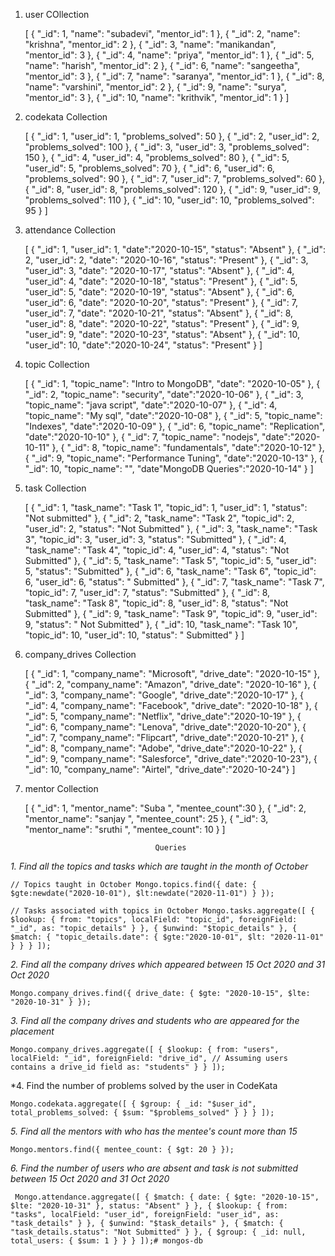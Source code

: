 1. user COllection

    [ { "_id": 1, "name": "subadevi", "mentor_id": 1 }, { "_id": 2, "name": "krishna", "mentor_id": 2 }, { "_id": 3, "name": "manikandan", "mentor_id": 3 }, { "_id": 4, "name": "priya", "mentor_id": 1 }, { "_id": 5, "name": "harish", "mentor_id": 2 }, { "_id": 6, "name": "sangeetha", "mentor_id": 3 }, { "_id": 7, "name": "saranya", "mentor_id": 1 }, { "_id": 8, "name": "varshini", "mentor_id": 2 }, { "_id": 9, "name": "surya", "mentor_id": 3 }, { "_id": 10, "name": "krithvik", "mentor_id": 1 } ]

2. codekata Collection

    [ { "_id": 1, "user_id": 1, "problems_solved": 50 }, { "_id": 2, "user_id": 2, "problems_solved": 100 }, { "_id": 3, "user_id": 3, "problems_solved": 150 }, { "_id": 4, "user_id": 4, "problems_solved": 80 }, { "_id": 5, "user_id": 5, "problems_solved": 70 }, { "_id": 6, "user_id": 6, "problems_solved": 90 }, { "_id": 7, "user_id": 7, "problems_solved": 60 }, { "_id": 8, "user_id": 8, "problems_solved": 120 }, { "_id": 9, "user_id": 9, "problems_solved": 110 }, { "_id": 10, "user_id": 10, "problems_solved": 95 } ]


3. attendance Collection

    [ { "_id": 1, "user_id": 1, "date":"2020-10-15", "status": "Absent" }, { "_id": 2, "user_id": 2, "date": "2020-10-16", "status": "Present" }, { "_id": 3, "user_id": 3, "date": "2020-10-17", "status": "Absent" }, { "_id": 4, "user_id": 4, "date": "2020-10-18", "status": "Present" }, { "_id": 5, "user_id": 5, "date": "2020-10-19", "status": "Absent" }, { "_id": 6, "user_id": 6, "date": "2020-10-20", "status": "Present" }, { "_id": 7, "user_id": 7, "date": "2020-10-21", "status": "Absent" }, { "_id": 8, "user_id": 8, "date": "2020-10-22", "status": "Present" }, { "_id": 9, "user_id": 9, "date": "2020-10-23", "status": "Absent" }, { "_id": 10, "user_id": 10, "date":"2020-10-24", "status": "Present" } ]

4. topic Collection
  
     [ { "_id": 1, "topic_name": "Intro to MongoDB", "date": "2020-10-05" }, { "_id": 2, "topic_name": "security", "date":"2020-10-06" }, { "_id": 3, "topic_name": "java script", "date":"2020-10-07" }, { "_id": 4, "topic_name": "My sql", "date":"2020-10-08" }, { "_id": 5, "topic_name": "Indexes", "date":"2020-10-09" }, { "_id": 6, "topic_name": "Replication", "date":"2020-10-10" }, { "_id": 7, "topic_name": "nodejs", "date":"2020-10-11" }, { "_id": 8, "topic_name": "fundamentals", "date":"2020-10-12" }, { "_id": 9, "topic_name": "Performance Tuning", "date":"2020-10-13" }, { "_id": 10, "topic_name": "", "date"MongoDB Queries":"2020-10-14" } ]

5. task Collection

     [ { "_id": 1, "task_name": "Task 1", "topic_id": 1, "user_id": 1, "status": "Not submitted" }, { "_id": 2, "task_name": "Task 2", "topic_id": 2, "user_id": 2, "status": "Not Submitted" }, { "_id": 3, "task_name": "Task 3", "topic_id": 3, "user_id": 3, "status": "Submitted" }, { "_id": 4, "task_name": "Task 4", "topic_id": 4, "user_id": 4, "status": "Not Submitted" }, { "_id": 5, "task_name": "Task 5", "topic_id": 5, "user_id": 5, "status": "Submitted" }, { "_id": 6, "task_name": "Task 6", "topic_id": 6, "user_id": 6, "status": " Submitted" }, { "_id": 7, "task_name": "Task 7", "topic_id": 7, "user_id": 7, "status": "Submitted" }, { "_id": 8, "task_name": "Task 8", "topic_id": 8, "user_id": 8, "status": "Not Submitted" }, { "_id": 9, "task_name": "Task 9", "topic_id": 9, "user_id": 9, "status": " Not Submitted" }, { "_id": 10, "task_name": "Task 10", "topic_id": 10, "user_id": 10, "status": " Submitted" } ]

6. company_drives Collection

    [ { "_id": 1, "company_name": "Microsoft", "drive_date": "2020-10-15" }, { "_id": 2, "company_name": "Amazon", "drive_date": "2020-10-16" }, { "_id": 3, "company_name": "Google", "drive_date":"2020-10-17" }, { "_id": 4, "company_name": "Facebook", "drive_date": "2020-10-18" }, { "_id": 5, "company_name": "Netflix", "drive_date":"2020-10-19" }, { "_id": 6, "company_name": "Lenova", "drive_date":"2020-10-20" }, { "_id": 7, "company_name": "Flipcart", "drive_date":"2020-10-21" }, { "_id": 8, "company_name": "Adobe", "drive_date":"2020-10-22" }, { "_id": 9, "company_name": "Salesforce", "drive_date":"2020-10-23"}, { "_id": 10, "company_name": "Airtel", "drive_date":"2020-10-24"} ]

7. mentor Collection

    [ { "_id": 1, "mentor_name": "Suba ", "mentee_count":30 }, { "_id": 2, "mentor_name": "sanjay ", "mentee_count": 25 }, { "_id": 3, "mentor_name": "sruthi ", "mentee_count": 10 } ]


                                    Queries

*1. Find all the topics and tasks which are taught in the month of October*

    // Topics taught in October Mongo.topics.find({ date: { $gte:newdate("2020-10-01"), $lt:newdate("2020-11-01") } });

    // Tasks associated with topics in October Mongo.tasks.aggregate([ { $lookup: { from: "topics", localField: "topic_id", foreignField: "_id", as: "topic_details" } }, { $unwind: "$topic_details" }, { $match: { "topic_details.date": { $gte:"2020-10-01", $lt: "2020-11-01" } } } ]);


*2. Find all the company drives which appeared between 15 Oct 2020 and 31 Oct 2020*

    Mongo.company_drives.find({ drive_date: { $gte: "2020-10-15", $lte: "2020-10-31" } });

*3. Find all the company drives and students who are appeared for the placement*

    Mongo.company_drives.aggregate([ { $lookup: { from: "users", localField: "_id", foreignField: "drive_id", // Assuming users contains a drive_id field as: "students" } } ]);

*4. Find the number of problems solved by the user in CodeKata

    Mongo.codekata.aggregate([ { $group: { _id: "$user_id", total_problems_solved: { $sum: "$problems_solved" } } } ]);

*5. Find all the mentors with who has the mentee's count more than 15*

    Mongo.mentors.find({ mentee_count: { $gt: 20 } });
    

*6. Find the number of users who are absent and task is not submitted between 15 Oct 2020 and 31 Oct 2020*

     Mongo.attendance.aggregate([ { $match: { date: { $gte: "2020-10-15", $lte: "2020-10-31" }, status: "Absent" } }, { $lookup: { from: "tasks", localField: "user_id", foreignField: "user_id", as: "task_details" } }, { $unwind: "$task_details" }, { $match: { "task_details.status": "Not Submitted" } }, { $group: { _id: null, total_users: { $sum: 1 } } } ]);# mongos-db
